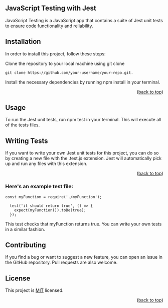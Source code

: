 <a name="readme-top"></a>
## JavaScript Testing with Jest

JavaScript Testing is a JavaScript app that contains a suite of Jest unit tests to ensure code functionality and reliability.

## Installation

In order to install this project, follow these steps:

Clone the repository to your local machine using git clone

```
git clone https://github.com/your-username/your-repo.git.

```

Install the necessary dependencies by running npm install in your terminal.

<p align="right">(<a href="#readme-top">back to top</a>)</p>

## Usage

To run the Jest unit tests, run npm test in your terminal. This will execute all of the tests files.

## Writing Tests

If you want to write your own Jest unit tests for this project, you can do so by creating a new file with the .test.js extension. Jest will automatically pick up and run any files with this extension.

<p align="right">(<a href="#readme-top">back to top</a>)</p>

### Here's an example test file:

```
const myFunction = require('./myFunction');

  test('it should return true', () => {
    expect(myFunction()).toBe(true);
  });

```

This test checks that myFunction returns true. You can write your own tests in a similar fashion.

## Contributing

If you find a bug or want to suggest a new feature, you can open an issue in the GitHub repository. Pull requests are also welcome.

## License

This project is [MIT](./LICENSE) licensed.

<p align="right">(<a href="#readme-top">back to top</a>)</p>